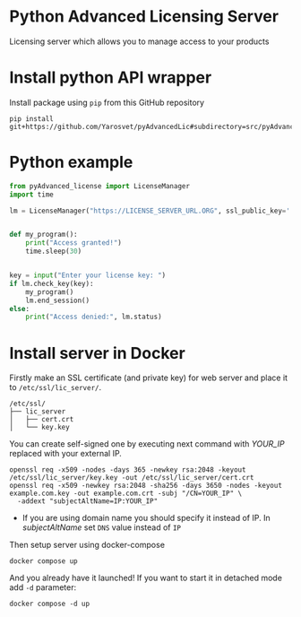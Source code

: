 # Python Advanced Licensing Server

Licensing server which allows you to manage access to your products

# Install python API wrapper
Install package using `pip` from this GitHub repository
```shell
pip install git+https://github.com/Yarosvet/pyAdvancedLic#subdirectory=src/pyAdvanced_license
```

# Python example
```python
from pyAdvanced_license import LicenseManager
import time

lm = LicenseManager("https://LICENSE_SERVER_URL.ORG", ssl_public_key='./trusted_cert.pem')


def my_program():
    print("Access granted!")
    time.sleep(30)


key = input("Enter your license key: ")
if lm.check_key(key):
    my_program()
    lm.end_session()
else:
    print("Access denied:", lm.status)
```

# Install server  in Docker

Firstly make an SSL certificate (and private key) for web server and place it to `/etc/ssl/lic_server/`.

```
/etc/ssl/
├── lic_server
│   ├── cert.crt
│   └── key.key

```

You can create self-signed one by executing next command with _YOUR_IP_ replaced with your external IP.

```shell
openssl req -x509 -nodes -days 365 -newkey rsa:2048 -keyout /etc/ssl/lic_server/key.key -out /etc/ssl/lic_server/cert.crt
openssl req -x509 -newkey rsa:2048 -sha256 -days 3650 -nodes -keyout example.com.key -out example.com.crt -subj "/CN=YOUR_IP" \
  -addext "subjectAltName=IP:YOUR_IP"
```

* If you are using domain name you should specify it instead of IP. In _subjectAltName_ set `DNS` value instead of `IP`

Then setup server using docker-compose

```shell
docker compose up
```

And you already have it launched! If you want to start it in detached mode add `-d` parameter:

```shell
docker compose -d up
```